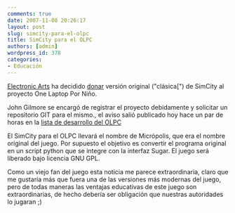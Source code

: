 ```yaml
---
comments: true
date: 2007-11-08 20:26:17
layout: post
slug: simcity-para-el-olpc
title: SimCity para el OLPC
authors: [admin]
wordpress_id: 378
categories:
- Educación
---
```


[Electronic Arts](http://www.ea.com/) ha decidido [donar](http://www.gamasutra.com/php-bin/news_index.php?story=16162la) versión original ("clásica[") de SimCity al proyecto One Laptop Por Niño.


John Gilmore se encargó de registrar el proyecto debidamente y solicitar un repositorio GIT para el mismo., el aviso salió publicado hoy hace un par de horas en la [lista de desarrollo del OLPC](http://lists.laptop.org/pipermail/devel/2007-November/007550.html)

El SimCity para el OLPC llevará el nombre de Micrópolis, que era el nombre original del juego. Por supuesto el objetivo es convertir el programa original en un script python que se integre con la interfaz Sugar. El juego será liberado bajo licencia GNU GPL.

Como un viejo fan del juego esta noticia me parece extraordinaria, claro que me gustaría más que fuera una de las versiones más modernas del juego, pero de todas maneras las ventajas educativas de este juego son extraordinarias, de hecho debería ser obligación que nuestras autoridades lo jugaran ;)



